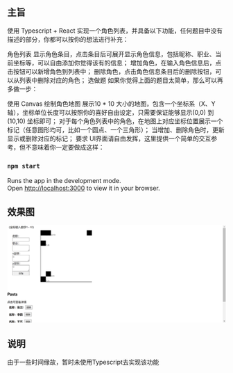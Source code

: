 ## 主旨
使用 Typescript + React 实现一个角色列表，并具备以下功能，任何题目中没有描述的部分，你都可以按你的想法进行补充：

角色列表
显示角色条目，点击条目后可展开显示角色信息，包括昵称、职业、当前坐标等，可以自由添加你觉得该有的信息；
增加角色，在输入角色信息后，点击按钮可以新增角色到列表中；
删除角色，点击角色信息条目后的删除按钮，可以从列表中删除对应的角色；
选做题
如果你觉得上面的题目太简单，那么可以再多做一步：

使用 Canvas 绘制角色地图
展示10 * 10 大小的地图，包含一个坐标系（X、Y轴），坐标单位长度可以按照你的喜好自由设定，只需要保证能够显示(0,0) 到 (10,10) 坐标即可；
对于每个角色列表中的角色，在地图上对应坐标位置展示一个标记（任意图形均可，比如一个圆点、一个三角形）；
当增加、删除角色时，更新显示或删除对应的标记；
要求
UI界面请自由发挥，这里提供一个简单的交互参考，但不意味着你一定要做成这样：


### `npm start`

Runs the app in the development mode.\
Open [http://localhost:3000](http://localhost:3000) to view it in your browser.

## 效果图
![](./img/img.png)

## 说明
由于一些时间缘故，暂时未使用Typescript去实现该功能
